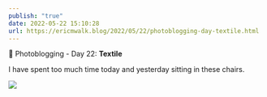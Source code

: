 ```yaml
---
publish: "true"
date: 2022-05-22 15:10:28
url: https://ericmwalk.blog/2022/05/22/photoblogging-day-textile.html
---
```


📸 Photoblogging - Day 22: **Textile**

I have spent too much time today and yesterday sitting in these chairs.

![](https://ericmwalk.blog/uploads/2022/9574b94db0.jpg)